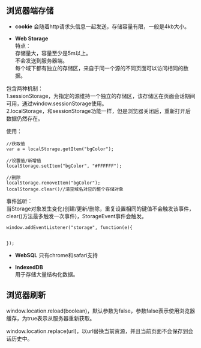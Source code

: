 ## 浏览器端存储
* **cookie**
会随着http请求头信息一起发送，存储容量有限，一般是4kb大小。

* **Web Storage**  
特点：  
存储量大，容量至少是5m以上。  
不会发送到服务器端。  
每个域下都有独立的存储区，来自于同一个源的不同页面可以访问相同的数据。  



包含两种机制：  
1.sessionStorage，为指定的源维持一个独立的存储区，该存储区在页面会话期间可用，通过window.sessionStorage使用。  
2.localStorage，和sessionStorage功能一样，但是浏览器关闭后，重新打开后数据仍然存在。  

使用：  
```
//获取值
var a = localStorage.getItem("bgColor");

//设置值/新增值
localStorage.setItem("bgColor", "#FFFFFF");

//删除
localStorage.removeItem("bgColor");
localStorage.clear()//清空域名对应的整个存储对象
```  

事件监听：  
当Storage对象发生变化(创建/更新/删除，重复设置相同的键值不会触发该事件，clear()方法最多触发一次事件)，StorageEvent事件会触发。  
```
window.addEventListener("storage", function(e){
	

});
```

* **WebSQL**
只有chrome和safari支持  

* **IndexedDB**  
用于存储大量结构化数据。

## 浏览器刷新
window.location.reload(boolean)，默认参数为false，参数false表示使用浏览器缓存，为true表示从服务器重新获取。  

window.location.replace(url)，以url替换当前资源，并且当前页面不会保存到会话历史中。  

